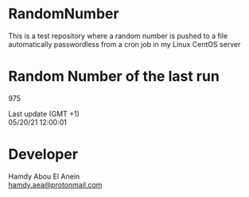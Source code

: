 # RandomNumber    
This is a test repository where a random number is pushed to a file automatically passwordless from a cron job in my Linux CentOS server    
# Random Number of the last run   
975
      
Last update (GMT +1)    
05/20/21 12:00:01
# Developer    
Hamdy Abou El Anein   
hamdy.aea@protonmail.com
